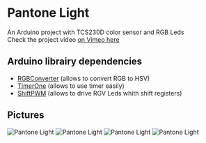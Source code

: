 Pantone Light
=================

An Arduino project with TCS230D color sensor and RGB Leds  
Check the project video [on Vimeo here](https://vimeo.com/61349578)

Arduino librairy dependencies
-----------------------------
- [RGBConverter](https://github.com/ratkins/RGBConverter) (allows to convert RGB to HSV)
- [TimerOne](http://playground.arduino.cc/code/timer1) (allows to use timer easily)
- [ShiftPWM](http://www.elcojacobs.com/using-shiftpwm-to-control-rgb-leds-with-arduino/) (allows to drive RGV Leds whith shift registers)

Pictures
------------------------------------
![Pantone Light](http://www.adrienbaptiste.com/wp-content/uploads/2013/03/05.jpg)
![Pantone Light](http://www.adrienbaptiste.com/wp-content/uploads/2013/03/06.jpg)
![Pantone Light](http://www.adrienbaptiste.com/wp-content/uploads/2013/03/02.jpg)
![Pantone Light](http://www.adrienbaptiste.com/wp-content/uploads/2013/03/obama.jpg)